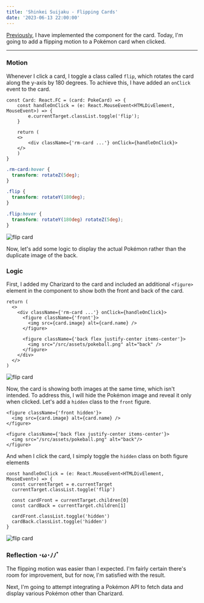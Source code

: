 ```yaml
---
title: 'Shinkei Suijaku - Flipping Cards'
date: '2023-06-13 22:00:00'
---
```


[Previously](./shinkei-suijaku-project-setup), I have implemented the component for the card.
Today, I'm going to add a flipping motion to a Pokémon card when clicked.

---

### Motion

Whenever I click a card, I toggle a class called `flip`, which rotates the card along
the y-axis by 180 degrees. To achieve this, I have added an `onClick` event to the card.

```tsx
const Card: React.FC = (card: PokeCard) => {
    const handleOnClick = (e: React.MouseEvent<HTMLDivElement, MouseEvent>) => {
        e.currentTarget.classList.toggle('flip');
    }

    return (
    <>
        <div className={'rm-card ...'} onClick={handleOnClick}>
    </>
    )
}
```

```css
.rm-card:hover {
  transform: rotateZ(5deg);
}

.flip {
  transform: rotateY(180deg);
}

.flip:hover {
  transform: rotateY(180deg) rotateZ(5deg);
}
```

![flip card](/images/pokecard-flip.gif)

Now, let's add some logic to display the actual Pokémon rather than the duplicate image of the back.

### Logic

First, I added my Charizard to the card and included an additional `<figure>` element
in the component to show both the front and back of the card.

```tsx
return (
  <>
    <div className={'rm-card ...'} onClick={handleOnClick}>
      <figure className={'front'}>
        <img src={card.image} alt={card.name} />
      </figure>

      <figure className={'back flex justify-center items-center'}>
        <img src="/src/assets/pokeball.png" alt="back" />
      </figure>
    </div>
  </>
)
```

![flip card](/images/pokecard-flip-2.gif)

Now, the card is showing both images at the same time, which isn't intended.
To address this, I will hide the Pokémon image and reveal it only when clicked.
Let's add a `hidden` class to the `front` figure.

```tsx
<figure className={'front hidden'}>
  <img src={card.image} alt={card.name} />
</figure>

<figure className={'back flex justify-center items-center'}>
  <img src="/src/assets/pokeball.png" alt="back"/>
</figure>
```

And when I click the card, I simply toggle the `hidden` class on both figure elements

```tsx
const handleOnClick = (e: React.MouseEvent<HTMLDivElement, MouseEvent>) => {
  const currentTarget = e.currentTarget
  currentTarget.classList.toggle('flip')

  const cardFront = currentTarget.children[0]
  const cardBack = currentTarget.children[1]

  cardFront.classList.toggle('hidden')
  cardBack.classList.toggle('hidden')
}
```

![flip card](/images/pokecard-flip-3.gif)

### Reflection ･ω･ﾉﾉﾞ

The flipping motion was easier than I expected. I'm fairly certain there's room for
improvement, but for now, I'm satisfied with the result.

Next, I'm going to attempt integrating a Pokémon API to fetch data and display various
Pokémon other than Charizard.

